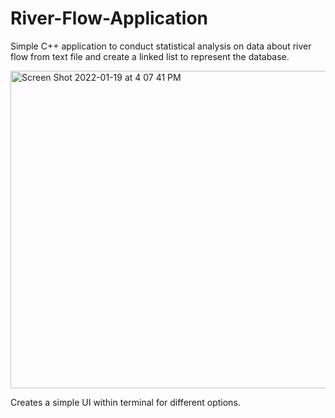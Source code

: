 # River-Flow-Application
Simple C++ application to conduct statistical analysis on data about river flow from text file and create a linked list to represent the database.

<img width="508" alt="Screen Shot 2022-01-19 at 4 07 41 PM" src="https://user-images.githubusercontent.com/91107914/150232901-b335b0da-dbaf-4982-85b6-df44749d883f.png">

Creates a simple UI within terminal for different options.
